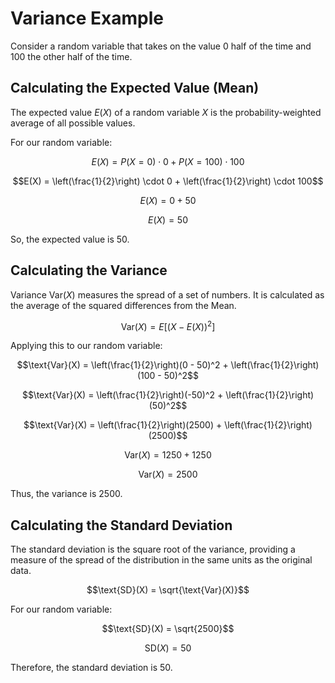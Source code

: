 # Variance Example

Consider a random variable that takes on the value 0 half of the time and 100 the other half of the time.

## Calculating the Expected Value (Mean)

The expected value $E(X)$ of a random variable $X$ is the probability-weighted average of all possible values. 

For our random variable:

$$E(X) = P(X=0) \cdot 0 + P(X=100) \cdot 100$$

$$E(X) = \left(\frac{1}{2}\right) \cdot 0 + \left(\frac{1}{2}\right) \cdot 100$$

$$E(X) = 0 + 50$$

$$E(X) = 50$$

So, the expected value is 50.

## Calculating the Variance

Variance $\text{Var}(X)$ measures the spread of a set of numbers. It is calculated as the average of the squared differences from the Mean.

$$\text{Var}(X) = E[(X - E(X))^2]$$

Applying this to our random variable:

$$\text{Var}(X) = \left(\frac{1}{2}\right)(0 - 50)^2 + \left(\frac{1}{2}\right)(100 - 50)^2$$

$$\text{Var}(X) = \left(\frac{1}{2}\right)(-50)^2 + \left(\frac{1}{2}\right)(50)^2$$

$$\text{Var}(X) = \left(\frac{1}{2}\right)(2500) + \left(\frac{1}{2}\right)(2500)$$

$$\text{Var}(X) = 1250 + 1250$$

$$\text{Var}(X) = 2500$$

Thus, the variance is 2500.

## Calculating the Standard Deviation

The standard deviation is the square root of the variance, providing a measure of the spread of the distribution in the same units as the original data.

$$\text{SD}(X) = \sqrt{\text{Var}(X)}$$

For our random variable:

$$\text{SD}(X) = \sqrt{2500}$$

$$\text{SD}(X) = 50$$

Therefore, the standard deviation is 50.
